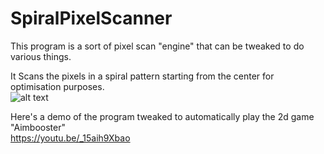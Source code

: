 # SpiralPixelScanner

This program is a sort of pixel scan "engine" that can be tweaked to do various things. 

It Scans the pixels in a spiral pattern starting from the center for optimisation purposes.  
![alt text](https://i.imgur.com/9Drw1fM.png)

Here's a demo of the program tweaked to automatically play the 2d game "Aimbooster"  
https://youtu.be/_15aih9Xbao
